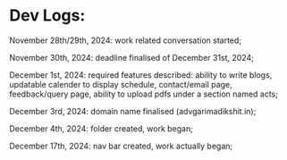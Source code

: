 # Dev Logs: 

November 28th/29th, 2024:
    work related conversation started;

November 30th, 2024:
    deadline finalised of December 31st, 2024;

December 1st, 2024:
    required features described:
        ability to write blogs,
        updatable calender to display schedule,
        contact/email page,
        feedback/query page,
        ability to upload pdfs under a section named acts;

December 3rd, 2024:
    domain name finalised (advgarimadikshit.in);

December 4th, 2024:
    folder created, work began;

December 17th, 2024:
    nav bar created, work actually began;
